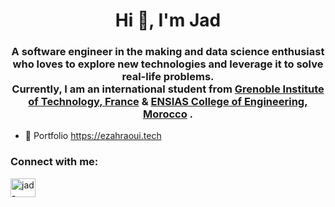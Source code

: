 <h1 align="center">Hi 👋, I'm Jad</h1>
<h3 align="center">A software engineer in the making and data science enthusiast who loves to explore new technologies and leverage it to solve real-life problems.<br /> Currently, I am an international student from <a href="https://phelma.grenoble-inp.fr/en/studies/master-s-degree-in-engineering-grenoble-inp-phelma-signal-and-image-processing-communication-systems-multimedia-sicom"> Grenoble Institute of Technology, France</a> & <a href="http://ensias.um5.ac.ma/page/iwim"> ENSIAS College of Engineering, Morocco</a> .</h3>


- 📄 Portfolio <a href="https://ezahraoui.tech" target="_blank">https://ezahraoui.tech</a>

<p align="left">
<h3 align="left">Connect with me:</h3>
<a href="https://www.linkedin.com/in/jad-ezahraoui" target="_blank"><img align="center" src="https://cdn.jsdelivr.net/npm/simple-icons@3.0.1/icons/linkedin.svg" alt="jad-ezahraoui" height="30" width="40" /></a>
</p>
